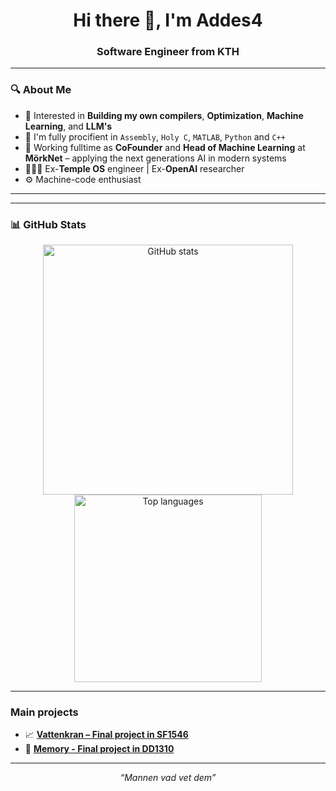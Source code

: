 <h1 align="center">Hi there 👋, I'm Addes4</h1>
<h3 align="center">Software Engineer from KTH </h3>

---

### 🔍 About Me

- 🧠 Interested in **Building my own compilers**, **Optimization**, **Machine Learning**, and **LLM's**
- 🧮 I'm fully procifient in `Assembly`, `Holy C`, `MATLAB`, `Python` and `C++`
- 🌊 Working fulltime as **CoFounder** and **Head of Machine Learning** at **MörkNet** – applying the next generations AI in modern systems
- 👨🏻‍💻 Ex-**Temple OS** engineer | Ex-**OpenAI** researcher
- ⚙️ Machine-code enthusiast

---
---

### 📊 GitHub Stats

<p align="center">
  <img src="https://github-readme-stats.vercel.app/api?username=addes4&show_icons=true&theme=default" alt="GitHub stats" width="400"/>
  <img src="https://github-readme-stats.vercel.app/api/top-langs/?username=addes4&layout=compact&theme=default" alt="Top languages" width="300"/>
</p>

---

### Main projects

- 📈 [**Vattenkran – Final project in SF1546**](https://github.com/addes4/numerical-methods-final-project)
- 👾 [**Memory - Final project in DD1310**](https://github.com/addes4/Python-project)

---


<p align="center">
  <i>“Mannen vad vet dem”</i>
</p>

